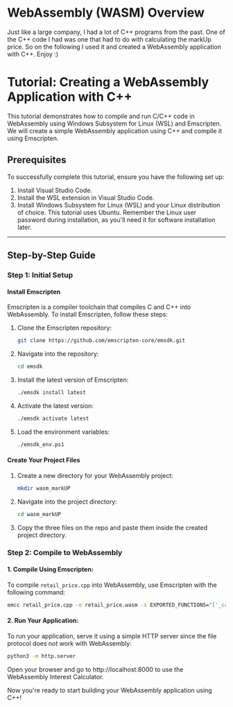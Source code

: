 # WebAssembly (WASM) Overview
Just like a large company, I had a lot of C++ programs from the past. One of the C++ code I had was one that had to do with calculating the markUp price. So on the following I used it and created a WebAssembly application with C++. Enjoy :)

# Tutorial: Creating a WebAssembly Application with C++

This tutorial demonstrates how to compile and run C/C++ code in WebAssembly using Windows Subsystem for Linux (WSL) and Emscripten. We will create a simple WebAssembly application using C++ and compile it using Emscripten.

## Prerequisites
To successfully complete this tutorial, ensure you have the following set up:
1. Install Visual Studio Code.
2. Install the WSL extension in Visual Studio Code.
3. Install Windows Subsystem for Linux (WSL) and your Linux distribution of choice. This tutorial uses Ubuntu. Remember the Linux user password during installation, as you'll need it for software installation later.

---

## Step-by-Step Guide

### Step 1: Initial Setup

#### Install Emscripten
Emscripten is a compiler toolchain that compiles C and C++ into WebAssembly. To install Emscripten, follow these steps:

1. Clone the Emscripten repository:
    ```bash
    git clone https://github.com/emscripten-core/emsdk.git
    ```
2. Navigate into the repository:
    ```bash
    cd emsdk
    ```
3. Install the latest version of Emscripten:
    ```bash
    ./emsdk install latest
    ```
4. Activate the latest version:
    ```bash
    ./emsdk activate latest
    ```
5. Load the environment variables:
    ```bash
    ./emsdk_env.ps1
    ```

#### Create Your Project Files
1. Create a new directory for your WebAssembly project:
    ```bash
    mkdir wasm_markUP
    ```
2. Navigate into the project directory:
    ```bash
    cd wasm_markUP
    ```
3. Copy the three files on the repo and paste them inside the created project directory.


### Step 2: Compile to WebAssembly

#### 1. Compile Using Emscripten:
To compile `retail_price.cpp` into WebAssembly, use Emscripten with the following command:
```bash
emcc retail_price.cpp -o retail_price.wasm -s EXPORTED_FUNCTIONS="['_calculateRetail']" --no-entry -s STANDALONE_WASM
```

#### 2.	Run Your Application:
To run your application, serve it using a simple HTTP server since the file protocol does not work with WebAssembly:
```bash
python3 -m http.server
```
Open your browser and go to http://localhost:8000 to use the WebAssembly Interest Calculator.

Now you're ready to start building your WebAssembly application using C++!
